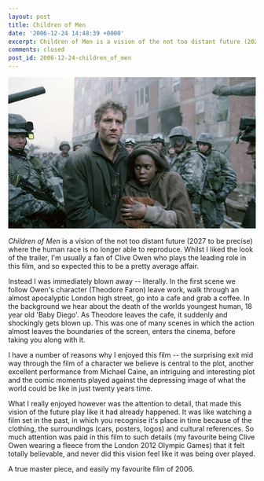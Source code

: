 ```yaml
---
layout: post
title: Children of Men
date: '2006-12-24 14:48:39 +0000'
excerpt: Children of Men is a vision of the not too distant future (2027 to be precise) where the human race is no longer able to reproduce.
comments: closed
post_id: 2006-12-24-children_of_men
---
```

![Scene from Children of Men](/assets/images/2006/12/children_of_men.jpg)

<cite>Children of Men</cite> is a vision of the not too distant future (2027 to be precise) where the human race is no longer able to reproduce. Whilst I liked the look of the trailer, I'm usually a fan of Clive Owen who plays the leading role in this film, and so expected this to be a pretty average affair.

Instead I was immediately blown away -- literally. In the first scene we follow Owen's character (Theodore Faron) leave work, walk through an almost apocalyptic London high street, go into a cafe and grab a coffee. In the background we hear about the death of the worlds youngest human, 18 year old 'Baby Diego'. As Theodore leaves the cafe, it suddenly and shockingly gets blown up. This was one of many scenes in which the action almost leaves the boundaries of the screen, enters the cinema, before taking you along with it.

I have a number of reasons why I enjoyed this film -- the surprising exit mid way through the film of a character we believe is central to the plot, another excellent performance from Michael Caine, an intriguing and interesting plot and the comic moments played against the depressing image of what the world could be like in just twenty years time.

What I really enjoyed however was the attention to detail, that made this vision of the future play like it had already happened. It was like watching a film set in the past, in which you recognise it's place in time because of the clothing, the surroundings (cars, posters, logos) and cultural references. So much attention was paid in this film to such details (my favourite being Clive Owen wearing a fleece from the London 2012 Olympic Games) that it felt totally believable, and never did this vision feel like it was being over played.

A true master piece, and easily my favourite film of 2006.